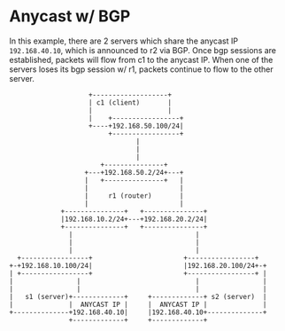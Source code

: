 # Anycast w/ BGP

In this example, there are 2 servers which share the anycast IP `192.168.40.10`, which is announced to r2 via BGP.  Once bgp sessions are established, packets will flow from c1 to the anycast IP. When one of the servers loses its bgp session w/ r1, packets continue to flow to the other server.

```
                    +-------------------+
                    | c1 (client)       |
                    |                   |
                    |    +-----------------+
                    +----+192.168.50.100/24|
                         +-----------------+
                                |
                                |
                                |
                       +---------------+
                   +---+192.168.50.2/24+---+
                   |   +---------------+   |
                   |                       |
                   |     r1 (router)       |
                   |                       |
             +---------------+   +---------------+
             |192.168.10.2/24+---+192.168.20.2/24|
             +---------------+   +---------------+
               |                               |
               |                               |
               |                               |
  +-----------------+                       +-----------------+
+-+192.168.10.100/24|                       |192.168.20.100/24+-+
| +-----------------+                       +-----------------+ |
|                |                             |                |
|                |                             |                |
|   s1 (server)+-------------+     +-------------+ s2 (server)  |
|              |  ANYCAST IP |     |  ANYCAST IP |              |
+--------------+192.168.40.10|     |192.168.40.10+--------------+
               +-------------+     +-------------+
```

